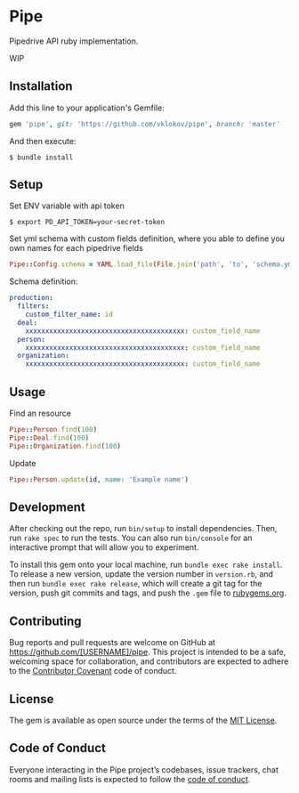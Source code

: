 # Pipe

Pipedrive API ruby implementation. 

WIP

## Installation

Add this line to your application's Gemfile:

```ruby
gem 'pipe', git: 'https://github.com/vklokov/pipe', branch: 'master'
```

And then execute:

    $ bundle install
    
## Setup

Set ENV variable with api token

    $ export PD_API_TOKEN=your-secret-token
    
Set yml schema with custom fields definition, where you able to define you own names for each pipedrive fields

```ruby
Pipe::Config.schema = YAML.load_file(File.join('path', 'to', 'schema.yml'))[:development]
```

Schema definition:

```yml
production:
  filters:
    custom_filter_name: id
  deal:
    xxxxxxxxxxxxxxxxxxxxxxxxxxxxxxxxxxxxxxxx: custom_field_name
  person:
    xxxxxxxxxxxxxxxxxxxxxxxxxxxxxxxxxxxxxxxx: custom_field_name
  organization:
    xxxxxxxxxxxxxxxxxxxxxxxxxxxxxxxxxxxxxxxx: custom_field_name
```

## Usage

Find an resource
```ruby
Pipe::Person.find(100)
Pipe::Deal.find(100)
Pipe::Organization.find(100)
```

Update
```ruby
Pipe::Person.update(id, name: 'Example name') 
```

## Development

After checking out the repo, run `bin/setup` to install dependencies. Then, run `rake spec` to run the tests. You can also run `bin/console` for an interactive prompt that will allow you to experiment.

To install this gem onto your local machine, run `bundle exec rake install`. To release a new version, update the version number in `version.rb`, and then run `bundle exec rake release`, which will create a git tag for the version, push git commits and tags, and push the `.gem` file to [rubygems.org](https://rubygems.org).

## Contributing

Bug reports and pull requests are welcome on GitHub at https://github.com/[USERNAME]/pipe. This project is intended to be a safe, welcoming space for collaboration, and contributors are expected to adhere to the [Contributor Covenant](http://contributor-covenant.org) code of conduct.

## License

The gem is available as open source under the terms of the [MIT License](https://opensource.org/licenses/MIT).

## Code of Conduct

Everyone interacting in the Pipe project’s codebases, issue trackers, chat rooms and mailing lists is expected to follow the [code of conduct](https://github.com/[USERNAME]/pipe/blob/master/CODE_OF_CONDUCT.md).
